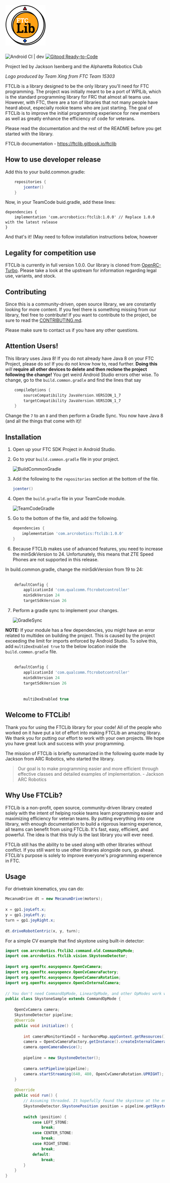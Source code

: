 <h1><img src='brand/logo.svg' height='128px' alt='FTCLib'></h1>

![Android CI | dev](https://github.com/FTCLib/FTCLib/workflows/Android%20CI/badge.svg?branch=dev)
[![Gitpod Ready-to-Code](https://img.shields.io/badge/Gitpod-Ready--to--Code-blue?logo=gitpod)](https://gitpod.io/#https://github.com/FTCLib/FTCLib)

Project led by Jackson Isenberg and the Alpharetta Robotics Club

*Logo produced by Team Xing from FTC Team 15303*

FTCLib is a library designed to be the only library you'll need for FTC programming. The project was initially meant to be a port of WPILib, which is the standard programming library for FRC that almost all teams use. However, with FTC, there are a ton of libraries that not many people have heard about, especially rookie teams who are just starting. The goal of FTCLib is to improve the initial programming experience for new members as well as greatly enhance the efficiency of code for veterans.

Please read the documentation and the rest of the README before you get started with the library.

FTCLib documentation - <https://ftclib.gitbook.io/ftclib>

## How to use developer release
Add this to your build.common.gradle:
```groovy
    repositories {
        jcenter()
    }
```  
Now, in your TeamCode buid.gradle, add these lines:
```
dependencies {
    implementation 'com.arcrobotics:ftclib:1.0.0' // Replace 1.0.0 with the latest release
}
```
And that's it! (May need to follow installation instructions below, however

## Legality for competition use

FTCLib is currently in full version 1.0.0. Our library is cloned from [OpenRC-Turbo](https://github.com/OpenFTC/OpenRC-Turbo). Please take a look at the upstream for information regarding legal use, variants, and stock.

## Contributing

Since this is a community-driven, open source library, we are constantly looking for more content. If you feel there is something missing from our library, feel free to contribute! If you want to contribute to the project, be sure to read the [CONTRIBUTING.md](https://github.com/FTCLib/FTCLib/blob/dev/CONTRIBUTING.md).

Please make sure to contact us if you have any other questions.

## Attention Users!
This library uses Java 8! If you do not already have Java 8 on your FTC Project, please do so! If you do not know how to, read further. __Doing this__ *will* __require all other devices to delete and then reclone the project following the change!__ You get weird Android Studio errors other wise. To change, go to the `build.common.gradle` and find the lines that say

```groovy
    compileOptions {
        sourceCompatibility JavaVersion.VERSION_1_7
        targetCompatibility JavaVersion.VERSION_1_7
    }
```

Change the `7` to an `8` and then perform a Gradle Sync. You now have Java 8 (and all the things that come with it)!

## Installation

1. Open up your FTC SDK Project in Android Studio.

2. Go to your `build.common.gradle` file in your project.

    ![BuildCommonGradle](https://github.com/OpenFTC/EasyOpenCV/blob/master/doc/images/build-common-gradle.png)
    
3. Add the following to the `repositories` section at the bottom of the file.

   ```groovy
   jcenter()
   ```
    
4. Open the `build.gradle` file in your TeamCode module. 
    
    ![TeamCodeGradle](https://github.com/OpenFTC/EasyOpenCV/blob/master/doc/images/teamcode-gradle.png)
    
5. Go to the bottom of the file, and add the following.

    ```groovy
    dependencies {
        implementation 'com.arcrobotics:ftclib:1.0.0'
    }
    ```
6. Because FTCLib makes use of advanced features, you need to increase the minSdkVersion to 24. Unfortunately, this means that ZTE Speed Phones are not supported in this release.

In build.common.gradle, change the minSdkVersion from 19 to 24:
```groovy

    defaultConfig {
        applicationId 'com.qualcomm.ftcrobotcontroller'
        minSdkVersion 24
        targetSdkVersion 26
```
    
7. Perform a gradle sync to implement your changes.

    ![GradleSync](https://github.com/OpenFTC/EasyOpenCV/blob/master/doc/images/gradle-sync.png)


__NOTE:__ If your module has a few dependencies, you might have an error related to multidex on building the project.
This is caused by the project exceeding the limit for imports enforced by Android Studio. To solve this, 
add `multiDexEnabled true` to the below location inside the `build.common.gradle` file.

```groovy

    defaultConfig {
        applicationId 'com.qualcomm.ftcrobotcontroller'
        minSdkVersion 24
        targetSdkVersion 26


        multiDexEnabled true
```

## Welcome to FTCLib!

Thank you for using the FTCLib library for your code! All of the people who worked on it have put a lot of effort into making FTCLib an amazing library. We thank you for putting our effort to work with your own projects. We hope you have great luck and success with your programming.

The mission of FTCLib is briefly summarized in the following quote made by Jackson from ARC Robotics, who started the library.


> Our goal is to make programming easier and more efficient through effective classes and detailed examples of implementation. - Jackson ARC Robotics

## Why Use FTCLib?

FTCLib is a non-profit, open source, community-driven library created solely with the intent of helping rookie teams learn programming easier and maximizing efficiency for veteran teams. By putting everything into one library, with enough documentation to build a rigorous learning experience, all teams can benefit from using FTCLib. It's fast, easy, efficient, and powerful. The idea is that this truly is the last library you will ever need.

FTCLib still has the ability to be used along with other libraries without conflict. If you still want to use other libraries alongside ours, go ahead. FTCLib's purpose is solely to improve everyone's programming experience in FTC.

## Usage

For drivetrain kinematics, you can do:
```java
MecanumDrive dt = new MecanumDrive(motors);

x = gp1.joyLeft.x;
y = gp1.joyLeft.y;
turn = gp1.joyRight.x;

dt.driveRobotCentric(x, y, turn);
```
For a simple CV example that find skystone using built-in detector:
```java
import com.arcrobotics.ftclib2.command.old.CommandOpMode;
import com.arcrobotics.ftclib.vision.SkystoneDetector;

import org.openftc.easyopencv.OpenCvCamera;
import org.openftc.easyopencv.OpenCvCameraFactory;
import org.openftc.easyopencv.OpenCvCameraRotation;
import org.openftc.easyopencv.OpenCvInternalCamera;

// You don't need CommandOpMode, LinearOpMode, and other OpModes work well
public class SkystoneSample extends CommandOpMode {

    OpenCvCamera camera;
    SkystoneDetector pipeline;
    @Override
    public void initialize() {

        int cameraMonitorViewId = hardwareMap.appContext.getResources().getIdentifier("cameraMonitorViewId", "id", hardwareMap.appContext.getPackageName());
        camera = OpenCvCameraFactory.getInstance().createInternalCamera(OpenCvInternalCamera.CameraDirection.BACK, cameraMonitorViewId);
        camera.openCameraDevice();

        pipeline = new SkystoneDetector();

        camera.setPipeline(pipeline);
        camera.startStreaming(640, 480, OpenCvCameraRotation.UPRIGHT);
    }

    @Override
    public void run() {
        // Assuming threaded. It hopefully found the skystone at the end of init.
        SkystoneDetector.SkystonePosition position = pipeline.getSkystonePosition();

        switch (position) {
            case LEFT_STONE:
                break;
            case CENTER_STONE:
                break;
            case RIGHT_STONE:
                break;
            default:
                break;
        }
    }
}
```